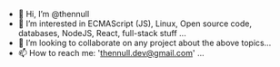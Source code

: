 - 👋 Hi, I’m @thennull
- 👀 I’m interested in ECMAScript (JS), Linux, Open source code, databases, NodeJS, React, full-stack stuff ...
- 💞️ I’m looking to collaborate on any project about the above topics...
- 📫 How to reach me: 'thennull.dev@gmail.com' ...

<!---
thennull/thennull is a ✨ special ✨ repository because its `README.md` (this file) appears on your GitHub profile.
You can click the Preview link to take a look at your changes.
--->
